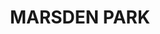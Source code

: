 ---
lastmod: '2025-04-06T06:05:20+00:00'
latitude: -33.663002
layout: suburb
longitude: 150.860258
postcode: '2765'
state: NSW
title: MARSDEN PARK
url: /nsw/marsden-park/
---